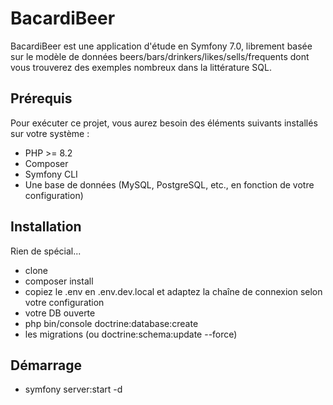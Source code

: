 # BacardiBeer

BacardiBeer est une application d'étude en Symfony 7.0, librement basée sur le modèle de données beers/bars/drinkers/likes/sells/frequents dont vous trouverez des exemples nombreux dans la littérature SQL.

## Prérequis

Pour exécuter ce projet, vous aurez besoin des éléments suivants installés sur votre système :
- PHP >= 8.2
- Composer
- Symfony CLI
- Une base de données (MySQL, PostgreSQL, etc., en fonction de votre configuration)

## Installation

Rien de spécial...
- clone
- composer install
- copiez le .env en .env.dev.local et adaptez la chaîne de connexion selon votre configuration
- votre DB ouverte
- php bin/console doctrine:database:create
- les migrations (ou doctrine:schema:update --force)
  
## Démarrage

- symfony server:start -d
